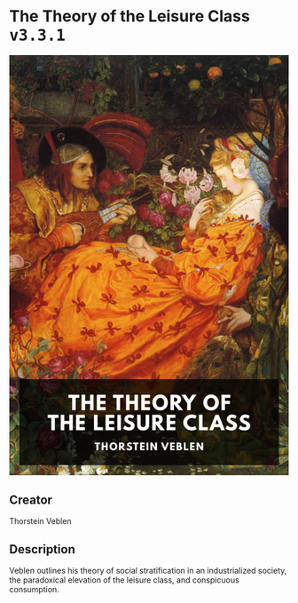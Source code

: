 
# The Theory of the Leisure Class <kbd>v3.3.1</kbd>

<center>
  <img src="./cover-1024.jpg"/>
</center>

## Creator
Thorstein Veblen

## Description
Veblen outlines his theory of social stratification in an industrialized society, the paradoxical elevation of the leisure class, and conspicuous consumption.
